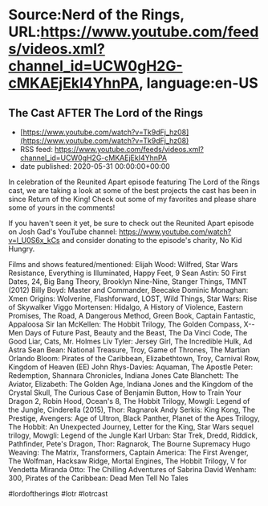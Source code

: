 # Source:Nerd of the Rings, URL:https://www.youtube.com/feeds/videos.xml?channel_id=UCW0gH2G-cMKAEjEkI4YhnPA, language:en-US

## The Cast AFTER The Lord of the Rings
 - [https://www.youtube.com/watch?v=Tk9dFj_hz08](https://www.youtube.com/watch?v=Tk9dFj_hz08)
 - RSS feed: https://www.youtube.com/feeds/videos.xml?channel_id=UCW0gH2G-cMKAEjEkI4YhnPA
 - date published: 2020-05-31 00:00:00+00:00

In celebration of the Reunited Apart episode featuring The Lord of the Rings cast, we are taking a look at some of the best projects the cast has been in since Return of the King!  Check out some of my favorites and please share some of yours in the comments!

If you haven't seen it yet, be sure to check out the Reunited Apart episode on Josh Gad's YouTube channel: https://www.youtube.com/watch?v=l_U0S6x_kCs  and consider donating to the episode's charity, No Kid Hungry.

Films and shows featured/mentioned:
Elijah Wood: Wilfred, Star Wars Resistance, Everything is Illuminated, Happy Feet, 9
Sean Astin: 50 First Dates, 24, Big Bang Theory, Brooklyn Nine-Nine, Stanger Things, TMNT (2012)
Billy Boyd: Master and Commander, Beecake
Dominic Monaghan: Xmen Origins: Wolverine, Flashforward, LOST, Wild Things, Star Wars: Rise of Skywalker
Viggo Mortensen: Hidalgo, A History of Violence, Eastern Promises, The Road, A Dangerous Method, Green Book, Captain Fantastic, Appaloosa
Sir Ian McKellen: The Hobbit Trilogy, The Golden Compass, X--Men Days of Future Past, Beauty and the Beast, The Da Vinci Code, The Good Liar, Cats, Mr. Holmes
Liv Tyler: Jersey Girl, The Incredible Hulk, Ad Astra
Sean Bean: National Treasure, Troy, Game of Thrones, The Martian
Orlando Bloom: Pirates of the Caribbean, Elizabethtown, Troy, Carnival Row, Kingdom of Heaven (EE)
John Rhys-Davies: Aquaman, The Apostle Peter: Redemption, Shannara Chronicles, Indiana Jones
Cate Blanchett: The Aviator, Elizabeth: The Golden Age, Indiana Jones and the Kingdom of the Crystal Skull, The Curious Case of Benjamin Button, How to Train Your Dragon 2, Robin Hood, Ocean's 8, The Hobbit Trilogy, Mowgli: Legend of the Jungle, Cinderella (2015), Thor: Ragnarok
Andy Serkis: King Kong, The Prestige, Avengers: Age of Ultron, Black Panther, Planet of the Apes Trilogy, The Hobbit: An Unexpected Journey, Letter for the King, Star Wars sequel trilogy, Mowgli: Legend of the Jungle
Karl Urban: Star Trek, Dredd, Riddick, Pathfinder, Pete's Dragon, Thor: Ragnarok, The Bourne Supremacy
Hugo Weaving: The Matrix, Transformers, Captain America: The First Avenger, The Wolfman, Hacksaw Ridge, Mortal Engines, The Hobbit Trilogy, V for Vendetta
Miranda Otto: The Chilling Adventures of Sabrina
David Wenham: 300, Pirates of the Caribbean: Dead Men Tell No Tales


#lordoftherings #lotr #lotrcast

